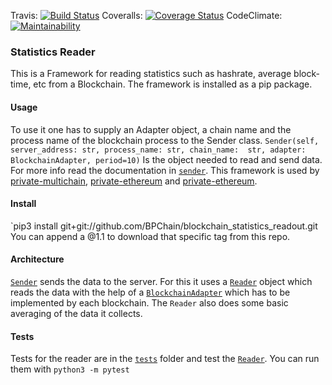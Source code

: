 Travis: [![Build Status](https://travis-ci.org/BPChain/blockchain_statistics_readout.svg?branch=master)](https://travis-ci.org/BPChain/blockchain_statistics_readout)
Coveralls: [![Coverage Status](https://coveralls.io/repos/github/BPChain/blockchain_statistics_readout/badge.svg?branch=master)](https://coveralls.io/github/BPChain/blockchain_statistics_readout?branch=master)
CodeClimate: [![Maintainability](https://api.codeclimate.com/v1/badges/a9a3a37c323c0a0d945f/maintainability)](https://codeclimate.com/github/BPChain/blockchain_statistics_readout/maintainability)


### Statistics Reader
This is a Framework for reading statistics such as hashrate, average block-time, etc from a 
Blockchain. The framework is installed as a pip package. 

#### Usage
To use it one has to supply an Adapter object, a chain name and the process name of the blockchain
 process to the Sender class. `Sender(self, server_address: str, process_name: str, chain_name: 
 str, adapter: BlockchainAdapter, period=10)` Is the object needed to read and send data. For 
 more info read the documentation in [`sender`](statistics_reader/sender.py). This framework is 
 used by [private-multichain](https://github.com/BPChain/private-multichain), 
 [private-ethereum](https://github.com/BPChain/private-ethereum) and [private-ethereum](https://github.com/BPChain/private-xain). 
 
#### Install 
`pip3 install git+git://github.com/BPChain/blockchain_statistics_readout.git <br>
You can append a @1.1 to download that specific tag from this repo.

#### Architecture 
 [`Sender`](statistics_reader/sender.py) sends the data to the server. For this it uses a 
 [`Reader`](statistics_reader/blockchain_reader.py) object which reads the data with the help of 
 a [`BlockchainAdapter`](statistics_reader/blockchain_adapter.py) which has to be implemented by 
 each blockchain. The `Reader` also does some basic averaging of the data it collects. 
 
 #### Tests
 Tests for the reader are in the [`tests`](statistics_reader/tests) folder and test the 
 [`Reader`](statistics_reader/blockchain_reader.py). You can run them with `python3 -m pytest`